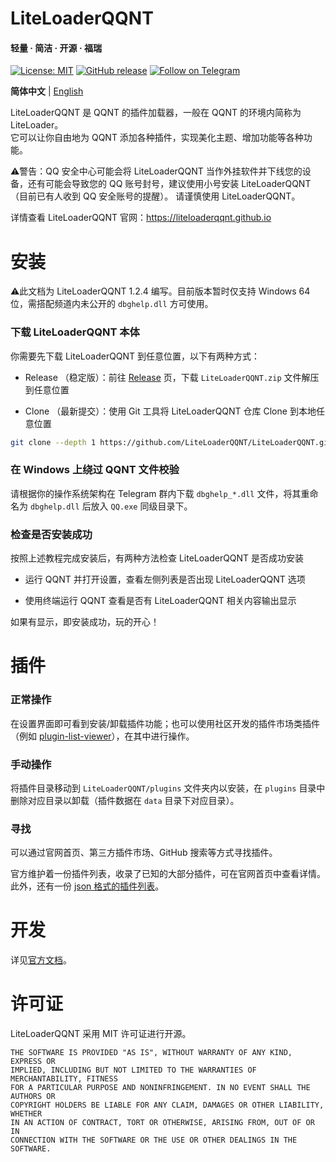 # LiteLoaderQQNT

#### 轻量 · 简洁 · 开源 · 福瑞 

[![License: MIT](https://img.shields.io/badge/License-MIT-blue.svg)](LICENSE)
[![GitHub release](https://img.shields.io/github/v/release/LiteLoaderQQNT/LiteLoaderQQNT?logo=github)](https://github.com/LiteLoaderQQNT/LiteLoaderQQNT/releases)
[![Follow on Telegram](https://img.shields.io/badge/Follow-Telegram-blue?logo=telegram)](https://t.me/LiteLoaderQQNT_Channel)

**简体中文** | [English](https://github.com/LiteLoaderQQNT/LiteLoaderQQNT/blob/main/README_EN.md)


LiteLoaderQQNT 是 QQNT 的插件加载器，一般在 QQNT 的环境内简称为 LiteLoader。  
它可以让你自由地为 QQNT 添加各种插件，实现美化主题、增加功能等各种功能。


⚠警告：QQ 安全中心可能会将 LiteLoaderQQNT 当作外挂软件并下线您的设备，还有可能会导致您的 QQ 账号封号，建议使用小号安装 LiteLoaderQQNT（目前已有人收到 QQ 安全账号的提醒）。
请谨慎使用 LiteLoaderQQNT。

详情查看 LiteLoaderQQNT 官网：https://liteloaderqqnt.github.io

# 安装
⚠️此文档为 LiteLoaderQQNT 1.2.4 编写。目前版本暂时仅支持 Windows 64 位，需搭配频道内未公开的 `dbghelp.dll` 方可使用。

### 下载 LiteLoaderQQNT 本体 
你需要先下载 LiteLoaderQQNT 到任意位置，以下有两种方式：

- Release （稳定版）：前往 [Release](https://github.com/LiteLoaderQQNT/LiteLoaderQQNT/releases) 页，下载 `LiteLoaderQQNT.zip` 文件解压到任意位置

- Clone （最新提交）：使用 Git 工具将 LiteLoaderQQNT 仓库 Clone 到本地任意位置

```bash
git clone --depth 1 https://github.com/LiteLoaderQQNT/LiteLoaderQQNT.git
```

### 在 Windows 上绕过 QQNT 文件校验
请根据你的操作系统架构在 Telegram 群内下载 `dbghelp_*.dll` 文件，将其重命名为 `dbghelp.dll` 后放入 `QQ.exe` 同级目录下。

### 检查是否安装成功

按照上述教程完成安装后，有两种方法检查 LiteLoaderQQNT 是否成功安装

- 运行 QQNT 并打开设置，查看左侧列表是否出现 LiteLoaderQQNT 选项

- 使用终端运行 QQNT 查看是否有 LiteLoaderQQNT 相关内容输出显示

如果有显示，即安装成功，玩的开心！

# 插件

### 正常操作
在设置界面即可看到安装/卸载插件功能；也可以使用社区开发的插件市场类插件（例如 [plugin-list-viewer](https://github.com/ltxhhz/LL-plugin-list-viewer)），在其中进行操作。

### 手动操作
将插件目录移动到 `LiteLoaderQQNT/plugins` 文件夹内以安装，在 `plugins` 目录中删除对应目录以卸载（插件数据在 `data` 目录下对应目录）。

### 寻找
可以通过官网首页、第三方插件市场、GitHub 搜索等方式寻找插件。

官方维护着一份插件列表，收录了已知的大部分插件，可在官网首页中查看详情。此外，还有一份 [json 格式的插件列表](https://github.com/LiteLoaderQQNT/Plugin-List/blob/v4/plugins.json)。

# 开发
详见[官方文档](https://liteloaderqqnt.github.io/docs/introduction.html)。

# 许可证
LiteLoaderQQNT 采用 MIT 许可证进行开源。

```
THE SOFTWARE IS PROVIDED "AS IS", WITHOUT WARRANTY OF ANY KIND, EXPRESS OR
IMPLIED, INCLUDING BUT NOT LIMITED TO THE WARRANTIES OF MERCHANTABILITY, FITNESS
FOR A PARTICULAR PURPOSE AND NONINFRINGEMENT. IN NO EVENT SHALL THE AUTHORS OR
COPYRIGHT HOLDERS BE LIABLE FOR ANY CLAIM, DAMAGES OR OTHER LIABILITY, WHETHER
IN AN ACTION OF CONTRACT, TORT OR OTHERWISE, ARISING FROM, OUT OF OR IN
CONNECTION WITH THE SOFTWARE OR THE USE OR OTHER DEALINGS IN THE SOFTWARE.
```